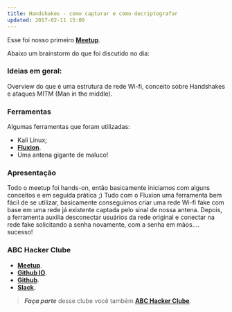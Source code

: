 ```yaml
---
title: Handshakes - como capturar e como decriptografar
updated: 2017-02-11 15:00
---
```


Esse foi nosso primeiro [**Meetup**](https://www.meetup.com/pt-BR/abchackerclube/events/236796128/).

Abaixo um brainstorm do que foi discutido no dia:

### Ideias em geral:

Overview do que é uma estrutura de rede Wi-fi, conceito sobre Handshakes e ataques MITM (Man in the middle).

### Ferramentas

Algumas ferramentas que foram utilizadas:

* Kali Linux;
* [**Fluxion**](https://github.com/deltaxflux/fluxion).
* Uma antena gigante de maluco!

### Apresentação

Todo o meetup foi hands-on, então basicamente iniciamos com alguns conceitos e em seguida prática ;)
Tudo com o Fluxion uma ferramenta bem fácil de se utilizar, basicamente conseguimos criar uma rede Wi-fi fake
com base em uma rede já existente captada pelo sinal de nossa antena. Depois, a ferramenta auxilia desconectar
usuários da rede original e conectar na rede fake solicitando a senha novamente, com a senha em mãos.... sucesso!

### ABC Hacker Clube

* [**Meetup**](http://www.meetup.com/pt-BR/abchackerclube/).
* [**Github IO**](http://abchackerclube.github.io/ABCHackerClube/).
* [**Github**](https://github.com/ABCHackerClube/).
* [**Slack**](https://hackerspaceabc.slack.com).

> **_Faça parte_** desse clube você também [**ABC Hacker Clube**](http://www.meetup.com/pt-BR/abchackerclube).